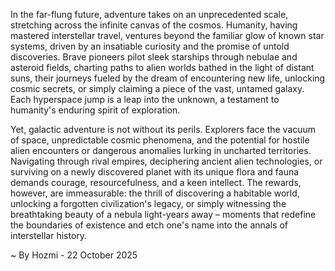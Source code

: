 
In the far-flung future, adventure takes on an unprecedented scale, stretching across the infinite canvas of the cosmos. Humanity, having mastered interstellar travel, ventures beyond the familiar glow of known star systems, driven by an insatiable curiosity and the promise of untold discoveries. Brave pioneers pilot sleek starships through nebulae and asteroid fields, charting paths to alien worlds bathed in the light of distant suns, their journeys fueled by the dream of encountering new life, unlocking cosmic secrets, or simply claiming a piece of the vast, untamed galaxy. Each hyperspace jump is a leap into the unknown, a testament to humanity's enduring spirit of exploration.

Yet, galactic adventure is not without its perils. Explorers face the vacuum of space, unpredictable cosmic phenomena, and the potential for hostile alien encounters or dangerous anomalies lurking in uncharted territories. Navigating through rival empires, deciphering ancient alien technologies, or surviving on a newly discovered planet with its unique flora and fauna demands courage, resourcefulness, and a keen intellect. The rewards, however, are immeasurable: the thrill of discovering a habitable world, unlocking a forgotten civilization's legacy, or simply witnessing the breathtaking beauty of a nebula light-years away – moments that redefine the boundaries of existence and etch one's name into the annals of interstellar history.

~ By Hozmi - 22 October 2025
